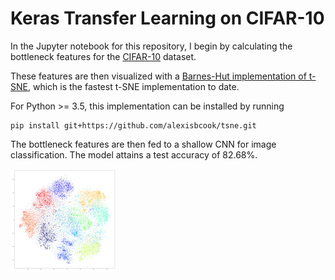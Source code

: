 [//]: # (Image References)

[image1]: ./images/tsne.png "t-SNE"

# Keras Transfer Learning on CIFAR-10

In the Jupyter notebook for this repository, I begin by calculating the bottleneck features for the [CIFAR-10](https://www.cs.toronto.edu/~kriz/cifar.html) dataset.

These features are then visualized with a [Barnes-Hut implementation of t-SNE](http://lvdmaaten.github.io/tsne/), which is the fastest t-SNE implementation to date.  

For Python >= 3.5, this implementation can be installed by running

```
pip install git+https://github.com/alexisbcook/tsne.git
```

The bottleneck features are then fed to a shallow CNN for image classification.  The model attains a test accuracy of 82.68%.

![t-SNE][image1]